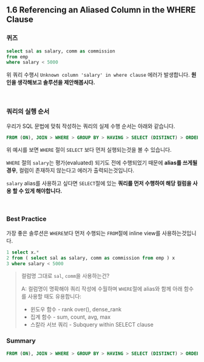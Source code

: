 ## 1.6 Referencing an Aliased Column in the WHERE Clause

### 퀴즈

~~~sql
select sal as salary, comm as commission
from emp
where salary < 5000
~~~

위 쿼리 수행시 `Unknown column 'salary' in where clause` 에러가 발생합니다. **원인을 생각해보고 솔루션을 제안해봅시다.**

<br>

### 쿼리의 실행 순서

우리가 SQL 문법에 맞춰 작성하는 쿼리의 실제 수행 순서는 아래와 같습니다.

~~~sql
FROM (ON), JOIN > WHERE > GROUP BY > HAVING > SELECT (DISTINCT) > ORDER BY
~~~

위 예시를 보면  `WHERE` 절이 `SELECT` 보다 먼저 실행되는것을 볼 수 있습니다.

`WHERE` 절의 `salary`는 평가(evaluated) 되기도 전에 수행되었기 때문에 **alias를 쓰게될 경우**, 컬럼이 존재하지 않는다고 에러가 출력되는것입니다.

`salary` alias를 사용하고 싶다면 `SELECT`절에 있는 **쿼리를 먼저 수행하여 해당 컬럼을 사용 할 수 있게 해야합니다.**

<br>

### Best Practice

가장 좋은 솔루션은 `WHERE`보다 먼저 수행되는 `FROM`절에 inline view를 사용하는것입니다. 

~~~sql
1 select x.*
2 from ( select sal as salary, comm as commission from emp ) x
3 where salary < 5000
~~~

> 컬럼명 그대로 `sal`, `comm`을 사용하는건?
>
> A: 컬럼명이 명확해야 쿼리 작성에 수월하며 `WHERE`절에 alias와 함께 아래 함수를 사용할 때도 유용합니다:
>
> - 윈도우 함수 - rank over(), dense_rank
> - 집계 함수 - sum, count, avg, max
> - 스칼라 서브 쿼리 - Subquery within SELECT clause



### Summary

~~~sql
FROM (ON), JOIN > WHERE > GROUP BY > HAVING > SELECT (DISTINCT) > ORDER BY
~~~



